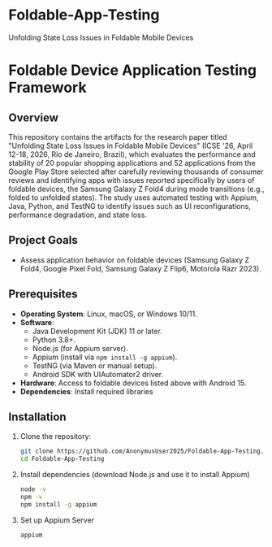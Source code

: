 # Foldable-App-Testing
Unfolding State Loss Issues in Foldable Mobile Devices
# Foldable Device Application Testing Framework

## Overview
This repository contains the artifacts for the research paper titled "Unfolding State Loss Issues in Foldable Mobile Devices" (ICSE '26, April 12-18, 2026, Rio de Janeiro, Brazil), which evaluates the performance and stability of 20 popular shopping applications and 52 applications from the Google Play Store selected after carefully reviewing thousands of consumer reviews and identifying apps with issues reported specifically by users of foldable devices, the Samsung Galaxy Z Fold4 during mode transitions (e.g., folded to unfolded states). The study uses automated testing with Appium, Java, Python, and TestNG to identify issues such as UI reconfigurations, performance degradation, and state loss.

## Project Goals
- Assess application behavior on foldable devices (Samsung Galaxy Z Fold4, Google Pixel Fold, Samsung Galaxy Z Flip6, Motorola Razr 2023).


## Prerequisites
- **Operating System**: Linux, macOS, or Windows 10/11.
- **Software**:
  - Java Development Kit (JDK) 11 or later.
  - Python 3.8+.
  - Node.js (for Appium server).
  - Appium (install via `npm install -g appium`).
  - TestNG (via Maven or manual setup).
  - Android SDK with UIAutomator2 driver.
- **Hardware**: Access to foldable devices listed above with Android 15.
- **Dependencies**: Install required libraries 
## Installation
1. Clone the repository:
   ```bash
   git clone https://github.com/AnonymusUser2025/Foldable-App-Testing.git
   cd Foldable-App-Testing
2. Install dependencies (download Node.js and use it to install Appium)
   ```bash
   node -v
   npm -v
   npm install -g appium
3. Set up Appium Server
   ```bash
   appium 
